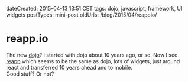 dateCreated: 2015-04-13 13:51 CET
tags: dojo, javascript, framework, UI widgets
postTypes: mini-post
oldUrls: /blog/2015/04/reappio/

# reapp.io

The new [dojo][49]? I started with dojo about 10 years ago, or so.
Now I see [reapp][48] which seems to be the same as dojo, lots of widgets,
just around react and transferred 10 years ahead and to mobile.  
Good stuff? Or not?

[48]: https://github.com/reapp/reapp-ui
[49]: http://dojotoolkit.org/

